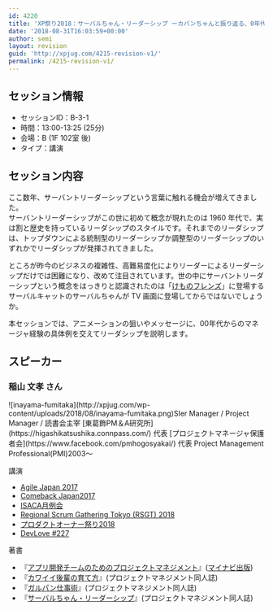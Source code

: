 ```yaml
---
id: 4220
title: 'XP祭り2018：サーバルちゃん・リーダーシップ ーカバンちゃんと振り返る、0年代からのマネージャ経験とかー (稲山文孝さん)'
date: '2018-08-31T16:03:59+00:00'
author: semi
layout: revision
guid: 'http://xpjug.com/4215-revision-v1/'
permalink: /4215-revision-v1/
---
```


## セッション情報

- セッションID：B-3-1
- 時間：13:00-13:25 (25分)
- 会場：B (1F 102室 後)
- タイプ：講演

## セッション内容

ここ数年、サーバントリーダーシップという言葉に触れる機会が増えてきました。  
サーバントリーダーシップがこの世に初めて概念が現れたのは 1960 年代で、実は割と歴史を持っているリーダシップのスタイルです。それまでのリーダシップは、トップダウンによる統制型のリーダーシップか調整型のリーダーシップのいずれかでリーダシップが発揮されてきました。

ところが昨今のビジネスの複雑性、高難易度化によりリーダーによるリーダーシップだけでは困難になり、改めて注目されています。世の中にサーバントリーダーシップという概念をはっきりと認識されたのは「[けものフレンズ](https://kemono-friends.jp/)」に登場するサーバルキャットのサーバルちゃんが TV 画面に登場してからではないでしょうか。

本セッションでは、アニメーションの狙いやメッセージに、00年代からのマネージャ経験の具体例を交えてリーダシップを説明します。

## スピーカー

### 稲山 文孝 さん

<div class="profile">![inayama-fumitaka](http://xpjug.com/wp-content/uploads/2018/08/inayama-fumitaka.png)SIer Manager / Project Manager / 読書会主宰  
[東葛飾PM＆A研究所](https://higashikatsushika.connpass.com/) 代表  
[プロジェクトマネージャ保護者会](https://www.facebook.com/pmhogosyakai/) 代表  
Project Management Professional(PMI)2003～

講演

- [Agile Japan 2017](https://www.agilejapan.org/2017/)
- [Comeback Japan2017](https://comebackjapan.doorkeeper.jp/events/59537)
- [ISACA月例会](http://www.isaca.gr.jp/education/kako.html)
- [Regional Scrum Gathering Tokyo (RSGT) 2018](https://2018.scrumgatheringtokyo.org/)
- [プロダクトオーナー祭り2018](https://postudy.doorkeeper.jp/events/64846)
- [DevLove #227](https://devlove.doorkeeper.jp/events/74713)

著書

- 『[アプリ開発チームのためのプロジェクトマネジメント](https://book.mynavi.jp/ec/products/detail/id=38151)』([マイナビ出版](http://pub.mynavi.jp/))
- 『[カワイイ後輩の育て方](http://inayama.hatenadiary.jp/archive/category/%E3%82%AB%E3%83%AF%E3%82%A4%E3%82%A4%E5%BE%8C%E8%BC%A9%E3%81%AE%E8%82%B2%E3%81%A6%E6%96%B9)』(プロジェクトマネジメント同人誌)
- 『[ガルパン仕事術](http://inayama.hatenadiary.jp/archive/category/%E3%82%AC%E3%83%AB%E3%83%91%E3%83%B3%E4%BB%95%E4%BA%8B%E8%A1%93)』(プロジェクトマネジメント同人誌)
- 『[サーバルちゃん・リーダーシップ](http://inayama.hatenadiary.jp/archive/category/%E3%82%B5%E3%83%BC%E3%83%90%E3%83%AB%E3%81%A1%E3%82%83%E3%82%93%E3%83%BB%E3%83%AA%E3%83%BC%E3%83%80%E3%83%BC%E3%82%B7%E3%83%83%E3%83%97)』(プロジェクトマネジメント同人誌)

</div>